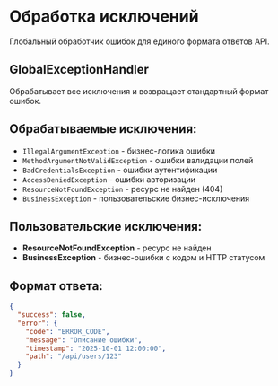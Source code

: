 # Обработка исключений

Глобальный обработчик ошибок для единого формата ответов API.

## GlobalExceptionHandler
Обрабатывает все исключения и возвращает стандартный формат ошибок.

## Обрабатываемые исключения:
- `IllegalArgumentException` - бизнес-логика ошибки
- `MethodArgumentNotValidException` - ошибки валидации полей
- `BadCredentialsException` - ошибки аутентификации
- `AccessDeniedException` - ошибки авторизации
- `ResourceNotFoundException` - ресурс не найден (404)
- `BusinessException` - пользовательские бизнес-исключения

## Пользовательские исключения:
- **ResourceNotFoundException** - ресурс не найден
- **BusinessException** - бизнес-ошибки с кодом и HTTP статусом

## Формат ответа:
```json
{
  "success": false,
  "error": {
    "code": "ERROR_CODE",
    "message": "Описание ошибки",
    "timestamp": "2025-10-01 12:00:00",
    "path": "/api/users/123"
  }
}
```
